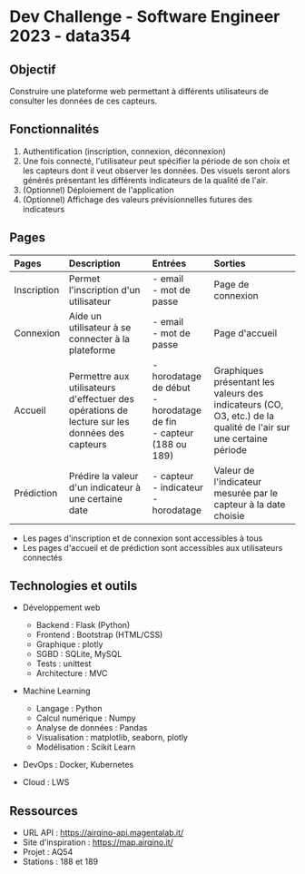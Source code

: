 # Dev Challenge - Software Engineer 2023 - data354

## Objectif

Construire une plateforme web permettant à différents utilisateurs de consulter les données de ces capteurs.

## Fonctionnalités

1. Authentification (inscription, connexion, déconnexion)
2. Une fois connecté, l'utilisateur peut spécifier la période de son choix et les capteurs dont il veut observer les données. Des visuels seront alors générés présentant les différents indicateurs de la qualité de l'air.
3. (Optionnel) Déploiement de l'application
4. (Optionnel) Affichage des valeurs prévisionnelles futures des indicateurs

## Pages

|Pages|Description|Entrées|Sorties|
|:-|:-|:-|:-|
|Inscription|Permet l'inscription d'un utilisateur|- email <br>- mot de passe|Page de connexion|
|Connexion|Aide un utilisateur à se connecter à la plateforme|- email <br>- mot de passe|Page d'accueil|
|Accueil|Permettre aux utilisateurs d'effectuer des opérations de lecture sur les données des capteurs|- horodatage de début <br>- horodatage de fin<br> - capteur (188 ou 189)|Graphiques présentant les valeurs des indicateurs (CO, O3, etc.) de la qualité de l'air sur une certaine période|
|Prédiction|Prédire la valeur d'un indicateur à une certaine date|- capteur <br> - indicateur <br> - horodatage|Valeur de l'indicateur mesurée par le capteur à la date choisie|

- Les pages d'inscription et de connexion sont accessibles à tous 
- Les pages d'accueil et de prédiction sont accessibles aux utilisateurs connectés


## Technologies et outils

- Développement web
	- Backend : Flask (Python)
	- Frontend : Bootstrap (HTML/CSS)
	- Graphique : plotly
	- SGBD : SQLite, MySQL
	- Tests : unittest
	- Architecture : MVC

- Machine Learning
	- Langage : Python
	- Calcul numérique : Numpy
	- Analyse de données : Pandas
	- Visualisation : matplotlib, seaborn, plotly
	- Modélisation : Scikit Learn

- DevOps : Docker, Kubernetes
- Cloud : LWS

## Ressources

- URL API : https://airqino-api.magentalab.it/
- Site d'inspiration : https://map.airqino.it/
- Projet : AQ54
- Stations : 188 et 189
